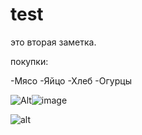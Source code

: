 # test


это вторая заметка.

покупки:

-Мясо
-Яйцо
-Хлеб
-Огурцы

![Alt]()![image](https://github.com/saveliykirsanov/test/assets/144109400/e923b6a9-c789-4c32-b20c-4847be639768)

![alt](catjpg.avif)
